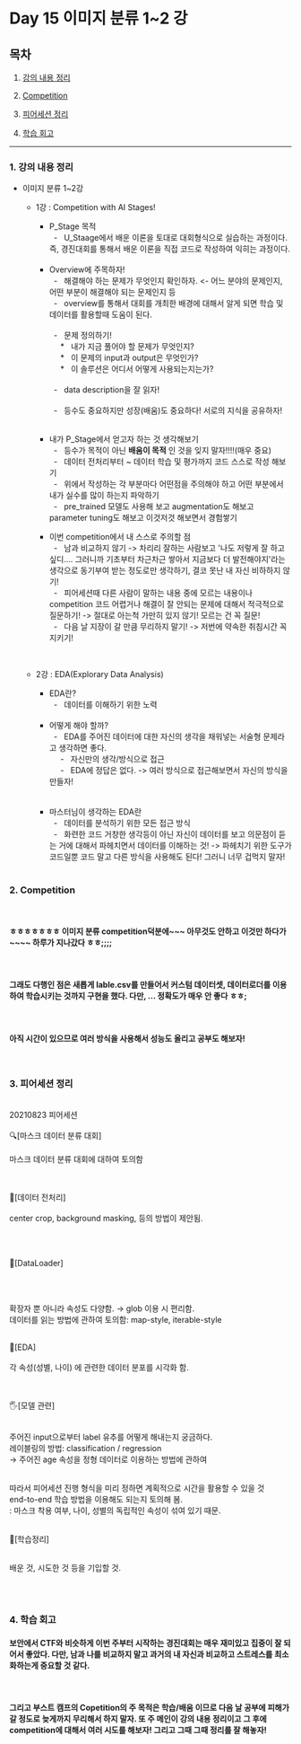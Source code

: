 # Day 15 이미지 분류 1~2 강

## 목차 

1. [강의 내용 정리](#1-강의-내용-정리)

2. [Competition](#2-Competition)

3. [피어세션 정리](#3-피어세션-정리)

<!--4. [흥미있던 질문들](#4-흥미있던-질문들)-->

4. [학습 회고](#4-학습-회고)



----

### 1. 강의 내용 정리

* 이미지 분류 1~2강
    * 1강 : Competition with AI Stages!
        * P_Stage 목적<br>
        &nbsp; - &nbsp; U_Staage에서 배운 이론을 토대로 대회형식으로 실습하는 과정이다. 즉, 경진대회를 통해서 배운 이론을 직접 코드로 작성하여 익히는 과정이다. <br>
        <br>

        * Overview에 주목하자!<br>
        &nbsp; - &nbsp; 해결해야 하는 문제가 무엇인지 확인하자. <- 어느 분야의 문제인지, 어떤 부분이 해결해야 되는 문제인지 등<br>
        &nbsp; - &nbsp; overview를 통해서 대회를 개최한 배경에 대해서 알게 되면 학습 및 데이터를 활용할때 도움이 된다.<br><br>
        &nbsp; - &nbsp; 문제 정의하기!<br>
        &nbsp;&nbsp;&nbsp;&nbsp; * &nbsp; 내가 지금 풀어야 할 문제가 무엇인지? <br>
        &nbsp;&nbsp;&nbsp;&nbsp; * &nbsp; 이 문제의 input과 output은 무엇인가?<br>
        &nbsp;&nbsp;&nbsp;&nbsp; * &nbsp; 이 솔루션은 어디서 어떻게 사용되는지는가?<br><br>
        &nbsp; - &nbsp; data description을 잘 읽자!<br><br>
        &nbsp; - &nbsp; 등수도 중요하지만 성장(배움)도 중요하다! 서로의 지식을 공유하자!<br>
        <br>

        * 내가 P_Stage에서 얻고자 하는 것 생각해보기 <br>
        &nbsp; - &nbsp; 등수가 목적이 아닌 __배움이 목적__ 인 것을 잊지 말자!!!!(매우 중요)<br>
        &nbsp; - &nbsp; 데이터 전처리부터 ~ 데이터 학습 및 평가까지 코드 스스로 작성 해보기<br>
        &nbsp; - &nbsp; 위에서 작성하는 각 부분마다 어떤점을 주의해야 하고 어떤 부분에서 내가 실수를 많이 하는지 파악하기<br>
        &nbsp; - &nbsp; pre_trained 모델도 사용해 보고 augmentation도 해보고 parameter tuning도 해보고 이것저것 해보면서 경험쌓기<br>

        * 이번 competition에서 내 스스로 주의할 점<br>
        &nbsp; - &nbsp; 남과 비교하지 않기 -> 차리리 잘하는 사람보고 '나도 저렇게 잘 하고 싶디.... 그러니까 기초부터 차근차근 쌓아서 지금보다 더 발전해야지'라는 생각으로 동기부여 받는 정도로만 생각하기, 결코 못난 내 자신 비하하지 않기!<br>
        &nbsp; - &nbsp; 피어세션때 다른 사람이 말하는 내용 중에 모르는 내용이나 competition 코드 어렵거나 해결이 잘 안되는 문제에 대해서 적극적으로 질문하기! -> 절대로 아는척 가만히 있지 않기! 모르는 건 꼭 질문! <br>
        &nbsp; - &nbsp; 다음 날 지장이 갈 만큼 무리하지 말기! -> 저번에 약속한 취침시간 꼭 지키기!<br>

        <br>

    * 2강 :  EDA(Explorary Data Analysis)
        * EDA란?<br>
        &nbsp; - &nbsp; 데이터를 이해하기 위한 노력<br> 
        <br>

        * 어떻게 해야 할까?<br>
        &nbsp; - &nbsp; EDA를 주어진 데이터에 대한 자신의 생각을 채워넣는 서술형 문제라고 생각하면 좋다.<br>
        &nbsp;&nbsp;&nbsp;&nbsp; - &nbsp; 자신만의 생각/방식으로 접근<br>
        &nbsp;&nbsp;&nbsp;&nbsp; - &nbsp; EDA에 정답은 없다. -> 여러 방식으로 접근해보면서 자신의 방식을 만들자!<br>
        <br>

        <br>

        * 마스터님이 생각하는 EDA란<br>
        &nbsp; - &nbsp; 데이터를 분석하기 위한 모든 접근 방식<br>
        &nbsp; - &nbsp; 화련한 코드 거창한 생각등이 아닌 자신이 데이터를 보고 의문점이 듣는 거에 대해서 파헤치면서 데이터를 이해하는 것! -> 파헤치기 위한 도구가 코드일뿐 코드 말고 다른 방식을 사용해도 된다! 그러니 너무 겁먹지 말자!<br>
        

        <br>
    

### 2. Competition
<br>

####  ㅎㅎㅎㅎㅎㅎㅎ 이미지 분류 competition덕분에~~~ 아무것도 안하고 이것만 하다가~~~~ 하루가 지나갔다 ㅎㅎ;;;;

<br>

#### 그래도 다행인 점은 새롭게 lable.csv를 만들어서 커스텀 데이터셋, 데이터로더를 이용하여 학습시키는 것까지 구현을 했다. 다만, ... 정확도가 매우 안 좋다 ㅎㅎ;

<br>

#### 아직 시간이 있으므로 여러 방식을 사용해서 성능도 올리고 공부도 해보자!

<br>

### 3. 피어세션 정리
<br>
20210823 피어세션
<br><br>
🔍[마스크 데이터 분류 대회]
<br><br>
마스크 데이터 분류 대회에 대하여 토의함
 
<br><br>
📒[데이터 전처리]
<br><br>
center crop, background masking, 등의 방법이 제안됨.
 
<br><br>

📎[DataLoader]

<br><br>

확장자 뿐 아니라 속성도 다양함. → glob 이용 시 편리함.<br>
데이터를 읽는 방법에 관하여 토의함: map-style, iterable-style
 <br><br>

📝[EDA]
<br><br>
각 속성(성별, 나이) 에 관련한 데이터 분포를 시각화 함.

 
<br><br>
🖐[모델 관련]<br><br>

주어진 input으로부터 label 유추를 어떻게 해내는지 궁금하다.<br>
레이블링의 방법: classification / regression<br>
→ 주어진 age 속성을 정형 데이터로 이용하는 방법에 관하여<br><br>

따라서 피어세션 진행 형식을 미리 정하면 계획적으로 시간을 활용할 수 있을 것<br>
end-to-end 학습 방법을 이용해도 되는지 토의해 봄.<br>
: 마스크 착용 여부, 나이, 성별의 독립적인 속성이 섞여 있기 때문.<br><br>

 

🍋[학습정리]<br><br>

배운 것, 시도한 것 등을 기입할 것.



<br><br>

### 4. 학습 회고

#### 보안에서 CTF와 비슷하게 이번 주부터 시작하는 경진대회는 매우 재미있고 집중이 잘 되어서 좋았다. 다만, 남과 나를 비교하지 말고 과거의 내 자신과 비교하고 스트레스를 최소화하는게 중요할 것 같다.

<br>

#### 그리고 부스트 캠프의 Copetition의 주 목적은 학습/배움 이므로 다음 날 공부에 피해가 갈 정도로 늦게까지 무리해서 하지 말자. 또 주 메인이 강의 내용 정리이고 그 후에 competition에 대해서 여러 시도를 해보자! 그리고 그때 그때 정리를 잘 해놓자!

<br>


